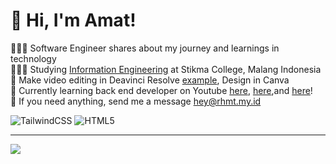 # 👋 Hi, I'm Amat!
👩🏻‍💻 Software Engineer shares about my journey and learnings in technology<br/>
👩🏻‍🎓 Studying [Information Engineering](https://www.stikma.ac.id/) at Stikma College, Malang Indonesia<br/>
🎨 Make video editing in Deavinci Resolve [example](https://www.instagram.com/reel/C3uyLS7vpAr/?utm_source=ig_web_copy_link&igsh=MzRlODBiNWFlZA==), Design in Canva<br/>
💭 Currently learning back end developer on Youtube [here](https://www.youtube.com/@deaafrizal), [here](https://www.youtube.com/@fahreziadha),and [here](https://www.youtube.com/@sandhikagalihWPU/featured)!<br/>
📩 If you need anything, send me a message [hey@rhmt.my.id](mailto:hey@rhmt.my.id)


<!--# 💻 Tech Stack:
![Apache](https://img.shields.io/badge/apache-%23D42029.svg?style=for-the-badge&logo=apache&logoColor=white) ![NodeJS](https://img.shields.io/badge/node.js-6DA55F?style=for-the-badge&logo=node.js&logoColor=white) ![JavaScript](https://img.shields.io/badge/javascript-%23323330.svg?style=for-the-badge&logo=javascript&logoColor=%23F7DF1E) ![PHP](https://img.shields.io/badge/php-%23777BB4.svg?style=for-the-badge&logo=php&logoColor=white) ![MySQL](https://img.shields.io/badge/mysql-4479A1.svg?style=for-the-badge&logo=mysql&logoColor=white) ![Adobe Lightroom](https://img.shields.io/badge/Adobe%20Lightroom-31A8FF.svg?style=for-the-badge&logo=Adobe%20Lightroom&logoColor=white) ![GitHub](https://img.shields.io/badge/github-%23121011.svg?style=for-the-badge&logo=github&logoColor=white) ![React](https://img.shields.io/badge/react-%2320232a.svg?style=for-the-badge&logo=react&logoColor=%2361DAFB) --> 
![TailwindCSS](https://img.shields.io/badge/tailwindcss-%2338B2AC.svg?style=for-the-badge&logo=tailwind-css&logoColor=white) ![HTML5](https://img.shields.io/badge/html5-%23E34F26.svg?style=for-the-badge&logo=html5&logoColor=white)

<!--# 📊 GitHub Stats:
![](https://github-readme-stats.vercel.app/api?username=fullstemplate&theme=dark&hide_border=true&include_all_commits=false&count_private=false)<br/>
![](https://github-readme-stats.vercel.app/api/top-langs/?username=fullstemplate&theme=dark&hide_border=true&include_all_commits=false&count_private=false&layout=compact)
-->
---
[![](https://visitcount.itsvg.in/api?id=fullstemplate&icon=0&color=0)](https://visitcount.itsvg.in)

<!-- Proudly created with GPRM ( https://gprm.itsvg.in ) -->
